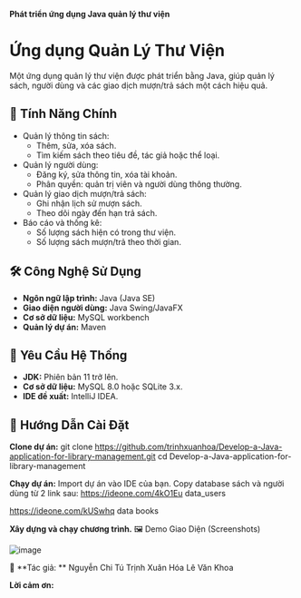 **Phát triển ứng dụng Java quản lý thư viện**

# Ứng dụng Quản Lý Thư Viện

Một ứng dụng quản lý thư viện được phát triển bằng Java, giúp quản lý sách, người dùng và các giao dịch mượn/trả sách một cách hiệu quả.

## 📖 Tính Năng Chính

- Quản lý thông tin sách:
  - Thêm, sửa, xóa sách.
  - Tìm kiếm sách theo tiêu đề, tác giả hoặc thể loại.
- Quản lý người dùng:
  - Đăng ký, sửa thông tin, xóa tài khoản.
  - Phân quyền: quản trị viên và người dùng thông thường.
- Quản lý giao dịch mượn/trả sách:
  - Ghi nhận lịch sử mượn sách.
  - Theo dõi ngày đến hạn trả sách.
- Báo cáo và thống kê:
  - Số lượng sách hiện có trong thư viện.
  - Số lượng sách mượn/trả theo thời gian.

## 🛠️ Công Nghệ Sử Dụng

- **Ngôn ngữ lập trình:** Java (Java SE)
- **Giao diện người dùng:** Java Swing/JavaFX
- **Cơ sở dữ liệu:** MySQL workbench
- **Quản lý dự án:** Maven

## 🔧 Yêu Cầu Hệ Thống

- **JDK:** Phiên bản 11 trở lên.
- **Cơ sở dữ liệu:** MySQL 8.0 hoặc SQLite 3.x.
- **IDE đề xuất:** IntelliJ IDEA.

## 🚀 Hướng Dẫn Cài Đặt

**Clone dự án:**
   git clone https://github.com/trinhxuanhoa/Develop-a-Java-application-for-library-management.git
   cd Develop-a-Java-application-for-library-management
   
**Chạy dự án:**
Import dự án vào IDE của bạn.
Copy database sách và người dùng từ 2 link sau:
https://ideone.com/4kO1Eu
data_users

https://ideone.com/kUSwhq 
data books


**Xây dựng và chạy chương trình.**
🖼️ Demo Giao Diện (Screenshots)

![image](https://github.com/user-attachments/assets/654afd30-8cdf-4373-82ce-3dcd206295e3)


📧 **Tác giả: **
  Nguyễn Chi Tú
  Trịnh Xuân Hóa
  Lê Văn Khoa

**Lời cảm ơn:**




